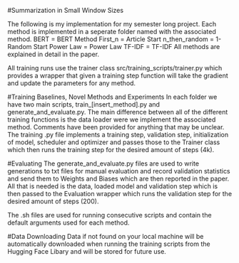 #Summarization in Small Window Sizes

The following is my implementation for my semester long project.
Each method is implemented in a seperate folder named with the associated method.
BERT = BERT Method
First_n = Article Start
n_then_random = 1-Random Start
Power Law = Power Law
TF-IDF = TF-IDF
All methods are explained in detail in the paper.

All training runs use the trainer class src/training_scripts/trainer.py which provides a wrapper that given a training step function 
will take the gradient and update the parameters for any method.

#Training Baselines, Novel Methods and Experiments
In each folder we have two main scripts, train_[insert_method].py and generate_and_evaluate.py. The main difference between all of the 
different training functions is the data loader were we implement the associated method. Comments have been provided for anything that 
may be unclear. The training .py file implements a training step, validation step, initialization of model, scheduler and optimizer and passes
those to the Trainer class which then runs the training step for the desired amount of steps (4k).

#Evaluating
The generate_and_evaluate.py files are used to write generations to txt files for manual evaluation and record validation statistics and send
them to Weights and Biases which are then reported in the paper. All that is needed is the data, loaded model and validation step which is then passed
to the Evaluation wrapper which runs the validation step for the desired amount of steps (200).

The .sh files are used for running consecutive scripts and contain the default arguments used for each method.

#Data Downloading
Data if not found on your local machine will be automatically downloaded when running the training scripts from the Hugging Face Libary and will
be stored for future use.
